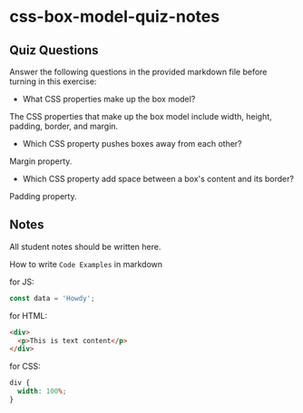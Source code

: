 # css-box-model-quiz-notes

## Quiz Questions

Answer the following questions in the provided markdown file before turning in this exercise:

- What CSS properties make up the box model?

The CSS properties that make up the box model include width, height, padding, border, and margin.

- Which CSS property pushes boxes away from each other?

Margin property.

- Which CSS property add space between a box's content and its border?

Padding property.

## Notes

All student notes should be written here.

How to write `Code Examples` in markdown

for JS:

```javascript
const data = 'Howdy';
```

for HTML:

```html
<div>
  <p>This is text content</p>
</div>
```

for CSS:

```css
div {
  width: 100%;
}
```
